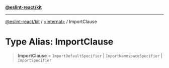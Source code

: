 [**@eslint-react/kit**](../../README.md)

***

[@eslint-react/kit](../../README.md) / [\<internal\>](../README.md) / ImportClause

# Type Alias: ImportClause

> **ImportClause** = `ImportDefaultSpecifier` \| `ImportNamespaceSpecifier` \| `ImportSpecifier`
